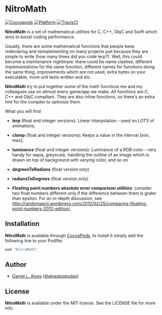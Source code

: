 NitroMath
==========

[![Cocoapods](https://cocoapod-badges.herokuapp.com/v/NitroMath/badge.png)](http://cocoapods.org/?q=NitroMath)
[![Platform](http://cocoapod-badges.herokuapp.com/p/NitroMath/badge.png)](http://cocoadocs.org/docsets/NitroMath)
[![TravisCI](https://travis-ci.org/danielalves/NitroMath.svg?branch=master)](https://travis-ci.org/danielalves/NitroMath)

**NitroMath** is a set of mathematical utilities for C, C++, ObjC and Swift which aims to boost coding performance.

Usually, there are some mathematical functions that people keep redeclaring and reimplementing on many projects just because they are simple to write (how many times did you code lerp?). Well, this could become a maintenance nightmare: there could be name clashes, different implementations for the same function, different names for functions doing the same thing, improvements which are not used, extra bytes on your executable, more unit tests written and etc.

**NitroMath** try to put together some of the math functions me and my colleagues use on almost every game/app we make. All functions are C, C++ and ObjC compliant. They are also inline functions, so there's an extra hint for the compiler to optimize them.

What you will find:

* **lerp** (float and integer versions): Linear interpolation - used on LOTS of animations;
 
* **clamp** (float and integer versions): Keeps a value in the interval [min, max];
 
* **luminance** (float and integer versions): Luminance of a RGB color - very handy for sepia, greyscale, handling the outline of an image which is drawn on top of background with varying color, and so on
 
* **degreesToRadians** (float version only)

* **radiansToDegrees** (float version only)
 
* **Floating point numbers absolute error comparison utilities**: consider two float numbers different only if the difference between them is grater than epsilon. For an in-depth discussion, see http://randomascii.wordpress.com/2012/02/25/comparing-floating-point-numbers-2012-edition/

Installation
------------

**NitroMath** is available through [CocoaPods](http://cocoapods.org), to install it simply add the following line to your Podfile:

```ruby
pod "NitroMath"
```

Author
------

- [Daniel L. Alves](http://github.com/danielalves) ([@alveslopesdan](https://twitter.com/alveslopesdan))

License
-------

**NitroMath** is available under the MIT license. See the LICENSE file for more info.
